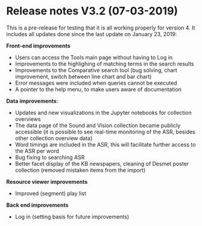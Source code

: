**Release notes V3.2 (07-03-2019)**
===

This is a pre-release for testing that it is all working properly for version 4. It includes all updates done since the last update on January 23, 2019:

**Front-end improvements**

- Users can access the Tools main page without having to Log in
- Improvements to the highlighing of matching terms in the search results
- Improvements to the Comparative search tool (bug solving, chart improvement, switch between line chart and bar chart)
- Error messages were included when queries cannot be executed
- A pointer to the help menu, to make users aware of documentation

**Data improvements**: 

- Updates and new visualizations in the Jupyter notebooks for collection overviews
- The data page of the Sound and Vision collection became publicly accessible (it is possible to see real-time monitoring of the ASR, besides other collection overview data)
- Word timings are included in the ASR, this will facilitate further access to the ASR per word
- Bug fixing to searching ASR
- Better facet display of the KB newspapers, cleaning of Desmet poster collection (removed mistaken items from the import)

**Resource viewer improvements**

- Improved (segment) play list

**Back end improvements** 

- Log in (setting basis for future improvements)